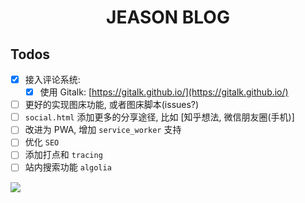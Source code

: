 <h1 style="text-align: center;">JEASON BLOG</h1>

## Todos

* [x] 接入评论系统:
  * [x] 使用 Gitalk: [https://gitalk.github.io/](https://gitalk.github.io/)
* [ ] 更好的实现图床功能, 或者图床脚本(issues?)
* [ ] `social.html` 添加更多的分享途径, 比如 [知乎想法, 微信朋友圈(手机)]
* [ ] 改进为 PWA, 增加 `service_worker` 支持
* [ ] 优化 `SEO`
* [ ] 添加打点和 `tracing`
* [ ] 站内搜索功能 `algolia`

![](./images/flow.png)